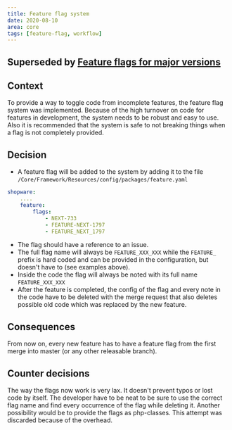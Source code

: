 ```yaml
---
title: Feature flag system
date: 2020-08-10
area: core
tags: [feature-flag, workflow]
---
```


## Superseded by [Feature flags for major versions](../2022-01-20-feature-flags-for-major-versions)

## Context
To provide a way to toggle code from incomplete features, the feature flag system was implemented.
Because of the high turnover on code for features in development, the system needs to be robust and easy to use.
Also it is recommended that the system is safe to not breaking things when a flag is not completely provided.

## Decision
* A feature flag will be added to the system by adding it to the file 
  ```/Core/Framework/Resources/config/packages/feature.yaml```

```yaml
shopware:
    ....
    feature:
        flags:
            - NEXT-733
            - FEATURE-NEXT-1797
            - FEATURE_NEXT_1797
```
* The flag should have a reference to an issue.
* The full flag name will always be ```FEATURE_XXX_XXX``` while the ```FEATURE_``` prefix is hard coded and can be provided in the configuration, but doesn't have to (see examples above).
* Inside the code the flag will always be noted with its full name ```FEATURE_XXX_XXX```
* After the feature is completed, the config of the flag and every note in the code have to be deleted with the merge request that also deletes possible old code which was replaced by the new feature.  

## Consequences
From now on, every new feature has to have a feature flag from the first merge into master (or any other releasable branch). 

## Counter decisions
The way the flags now work is very lax. It doesn't prevent typos or lost code by itself. The developer have to be neat to be sure to use the correct flag name and find every occurrence of the flag while deleting it.
Another possibility would be to provide the flags as php-classes. This attempt was discarded because of the overhead.
